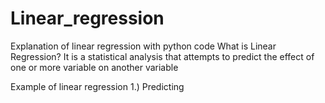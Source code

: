 # Linear_regression
Explanation of linear regression with python code
What is Linear Regression?
It is a statistical analysis that attempts to predict the effect of one or more variable on another variable

Example of linear regression
1.) Predicting 

